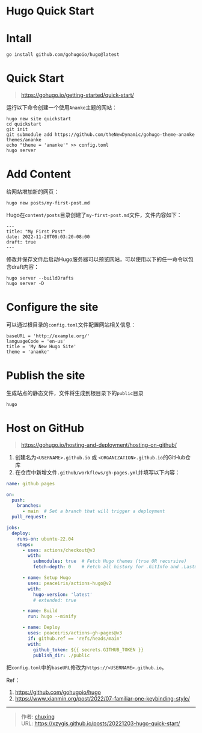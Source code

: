 # Hugo Quick Start


# Intall
```shell
go install github.com/gohugoio/hugo@latest
```

# Quick Start
> https://gohugo.io/getting-started/quick-start/

运行以下命令创建一个使用`Ananke`主题的网站：
```shell
hugo new site quickstart
cd quickstart
git init
git submodule add https://github.com/theNewDynamic/gohugo-theme-ananke themes/ananke
echo "theme = 'ananke'" >> config.toml
hugo server
```

# Add Content
给网站增加新的网页：
```shell
hugo new posts/my-first-post.md
```
Hugo在`content/posts`目录创建了`my-first-post.md`文件，文件内容如下：
```shell
---
title: "My First Post"
date: 2022-11-20T09:03:20-08:00
draft: true
---
```

修改并保存文件后启动Hugo服务器可以预览网站，可以使用以下的任一命令以包含draft内容：
```shell
hugo server --buildDrafts
hugo server -D
```

# Configure the site
可以通过根目录的`config.toml`文件配置网站相关信息：
```shell
baseURL = 'http://example.org/'
languageCode = 'en-us'
title = 'My New Hugo Site'
theme = 'ananke'
```

# Publish the site
生成站点的静态文件，文件将生成到根目录下的`public`目录
```shell
hugo
```

# Host on GitHub
> https://gohugo.io/hosting-and-deployment/hosting-on-github/

1. 创建名为`<USERNAME>.github.io` 或 `<ORGANIZATION>.github.io`的GitHub仓库
2. 在仓库中新增文件`.github/workflows/gh-pages.yml`并填写以下内容：
```yaml
name: github pages

on:
  push:
    branches:
      - main  # Set a branch that will trigger a deployment
  pull_request:

jobs:
  deploy:
    runs-on: ubuntu-22.04
    steps:
      - uses: actions/checkout@v3
        with:
          submodules: true  # Fetch Hugo themes (true OR recursive)
          fetch-depth: 0    # Fetch all history for .GitInfo and .Lastmod

      - name: Setup Hugo
        uses: peaceiris/actions-hugo@v2
        with:
          hugo-version: 'latest'
          # extended: true

      - name: Build
        run: hugo --minify

      - name: Deploy
        uses: peaceiris/actions-gh-pages@v3
        if: github.ref == 'refs/heads/main'
        with:
          github_token: ${{ secrets.GITHUB_TOKEN }}
          publish_dir: ./public
```

把`config.toml`中的`baseURL`修改为`https://<USERNAME>.github.io`。

Ref：
1. https://github.com/gohugoio/hugo
2. https://www.xianmin.org/post/2022/07-familiar-one-keybinding-style/


---

> 作者: [chuxing](https://github.com/xzygis)  
> URL: https://xzygis.github.io/posts/20221203-hugo-quick-start/  

